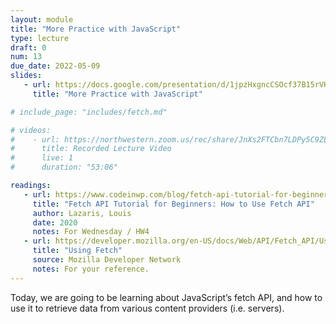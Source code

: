 ```yaml
---
layout: module
title: "More Practice with JavaScript"
type: lecture
draft: 0
num: 13
due_date: 2022-05-09
slides:
   - url: https://docs.google.com/presentation/d/1jpzHxgncCSOcf37B15rVK_-MQzyQxVOMuWlz2aop-iE/edit?usp=sharing
     title: "More Practice with JavaScript"

# include_page: "includes/fetch.md"

# videos:
#    - url: https://northwestern.zoom.us/rec/share/JnXs2FTCbn7LDPy5C9ZLLqZnptC_bNb-7345wCVrR8jPh3MWfWwkE3ZAaTstwt01.xKjPWU6naHYjtI7t
#      title: Recorded Lecture Video
#      live: 1
#      duration: "53:06"

readings:
   - url: https://www.codeinwp.com/blog/fetch-api-tutorial-for-beginners/
     title: "Fetch API Tutorial for Beginners: How to Use Fetch API"
     author: Lazaris, Louis
     date: 2020
     notes: For Wednesday / HW4
   - url: https://developer.mozilla.org/en-US/docs/Web/API/Fetch_API/Using_Fetch
     title: "Using Fetch"
     source: Mozilla Developer Network
     notes: For your reference.
---
```


<!-- <a class="nu-button" href="/spring2022/course-files/lectures/lecture13.zip">
    download lecture files 
    <i class="fas fa-download"></i>
</a> -->

Today, we are going to be learning about JavaScript’s fetch API, and how to use it to retrieve data from various content providers (i.e. servers). 